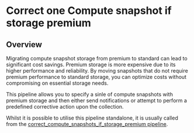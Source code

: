 # Correct one Compute snapshot if storage premium

## Overview

Migrating compute snapshot storage from premium to standard can lead to significant cost savings. Premium storage is more expensive due to its higher performance and reliability. By moving snapshots that do not require premium performance to standard storage, you can optimize costs without compromising on essential storage needs.

This pipeline allows you to specify a sinle of compute snapshots with premium storage and then either send notifications or attempt to perform a predefined corrective action upon the collection.

Whilst it is possible to utilise this pipeline standalone, it is usually called from the [correct_compute_snapshots_if_storage_premium pipeline](https://hub.flowpipe.io/mods/turbot/azure_thrifty/pipelines/azure_thrifty.pipeline.correct_compute_snapshots_if_storage_premium).